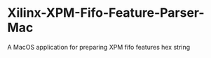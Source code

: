 # Xilinx-XPM-Fifo-Feature-Parser-Mac
A MacOS application for preparing XPM fifo features hex string
